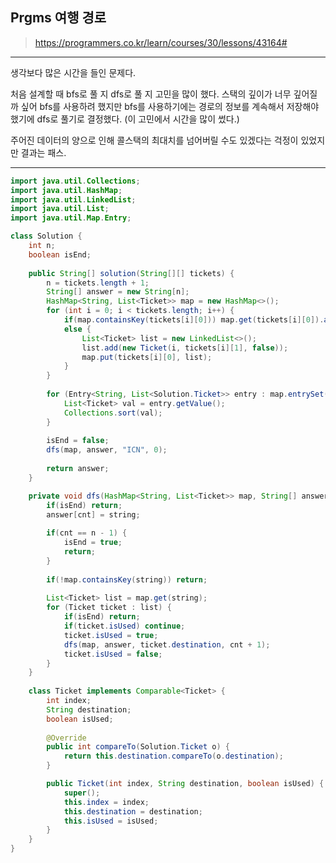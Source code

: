## Prgms 여행 경로
> https://programmers.co.kr/learn/courses/30/lessons/43164#

*********
생각보다 많은 시간을 들인 문제다.


처음 설계할 때 bfs로 풀 지 dfs로 풀 지 고민을 많이 했다. 스택의 깊이가 너무 깊어질까 싶어 bfs를 사용하려 했지만 bfs를 사용하기에는 
경로의 정보를 계속해서 저장해야 했기에 dfs로 풀기로 결정했다. (이 고민에서 시간을 많이 썼다.)


주어진 데이터의 양으로 인해 콜스택의 최대치를 넘어버릴 수도 있겠다는 걱정이 있었지만 결과는 패스.
*********

```java
import java.util.Collections;
import java.util.HashMap;
import java.util.LinkedList;
import java.util.List;
import java.util.Map.Entry;

class Solution {
	int n;
	boolean isEnd;
	
    public String[] solution(String[][] tickets) {
    	n = tickets.length + 1;
        String[] answer = new String[n];
        HashMap<String, List<Ticket>> map = new HashMap<>();
        for (int i = 0; i < tickets.length; i++) {
			if(map.containsKey(tickets[i][0])) map.get(tickets[i][0]).add(new Ticket(i, tickets[i][1], false));
			else {
				List<Ticket> list = new LinkedList<>();
				list.add(new Ticket(i, tickets[i][1], false));
				map.put(tickets[i][0], list);
			}
		}
        
        for (Entry<String, List<Solution.Ticket>> entry : map.entrySet()) {
			List<Ticket> val = entry.getValue();
			Collections.sort(val);
		}
        
        isEnd = false;
        dfs(map, answer, "ICN", 0);
        
        return answer;
    }

	private void dfs(HashMap<String, List<Ticket>> map, String[] answer, String string, int cnt) {
		if(isEnd) return;
		answer[cnt] = string;
		
		if(cnt == n - 1) {
			isEnd = true;
			return;
		}
		
		if(!map.containsKey(string)) return;
		
		List<Ticket> list = map.get(string);
		for (Ticket ticket : list) {
			if(isEnd) return;
			if(ticket.isUsed) continue;
			ticket.isUsed = true;
			dfs(map, answer, ticket.destination, cnt + 1);
			ticket.isUsed = false;
		}
	}
	
	class Ticket implements Comparable<Ticket> {
		int index;
		String destination;
		boolean isUsed;
		
		@Override
		public int compareTo(Solution.Ticket o) {
			return this.destination.compareTo(o.destination);
		}

		public Ticket(int index, String destination, boolean isUsed) {
			super();
			this.index = index;
			this.destination = destination;
			this.isUsed = isUsed;
		}
	}
}
```
